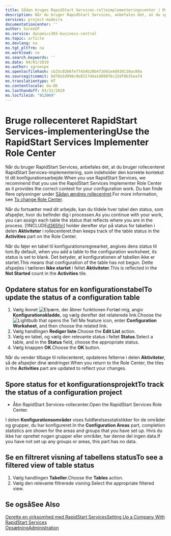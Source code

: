 ```yaml
---
title: Sådan bruges RapidStart Services-rolleimplementeringscenter | Microsoft Docs
description: Når du bruger RapidStart Services, anbefales det, at du sporer dit arbejde og bruger RapidStart Services-rolleimplementeringscenter, som indeholder den korrekte kontekst til dit konfigurationsarbejde.
services: project-madeira
documentationcenter: ''
author: SorenGP
ms.service: dynamics365-business-central
ms.topic: article
ms.devlang: na
ms.tgt_pltfrm: na
ms.workload: na
ms.search.keywords: ''
ms.date: 04/01/2019
ms.author: sgroespe
ms.openlocfilehash: cb25c0266fe77454b20b471691e4d930110ac09a
ms.sourcegitcommit: bd78a5d990c9e83174da1409076c22df8b35eafd
ms.translationtype: HT
ms.contentlocale: da-DK
ms.lasthandoff: 03/31/2019
ms.locfileid: "912069"
---
```

# <a name="use-the-rapidstart-services-implementer-role-center"></a><span data-ttu-id="7049a-103">Bruge rollecenteret RapidStart Services-implementering</span><span class="sxs-lookup"><span data-stu-id="7049a-103">Use the RapidStart Services Implementer Role Center</span></span>
<span data-ttu-id="7049a-104">Når du bruger RapidStart Services, anbefales det, at du bruger rollecenteret RapidStart Services-implementering, som indeholder den korrekte kontekst til dit konfigurationsarbejde.</span><span class="sxs-lookup"><span data-stu-id="7049a-104">When you use RapidStart Services, we recommend that you use the RapidStart Services Implementer Role Center as it provides the correct context for your configuration work.</span></span> <span data-ttu-id="7049a-105">Du kan finde flere oplysninger under [Sådan ændres rollecentret](ui-change-basic-settings.md#to-change-role-center).</span><span class="sxs-lookup"><span data-stu-id="7049a-105">For more information, see [To change Role Center](ui-change-basic-settings.md#to-change-role-center).</span></span>

<span data-ttu-id="7049a-106">Når du fortsætter med dit arbejde, kan du tildele hver tabel den status, som afspejler, hvor du befinder dig i processen.</span><span class="sxs-lookup"><span data-stu-id="7049a-106">As you continue with your work, you can assign each table the status that reflects where you are in the process.</span></span> [!INCLUDE[d365fin](includes/d365fin_md.md)] <span data-ttu-id="7049a-107">holder derefter styr på status for tabellen i delen **Aktiviteter** i rollecenteret.</span><span class="sxs-lookup"><span data-stu-id="7049a-107">then keeps track of the table status in the **Activities** part on the Role Center.</span></span>  

<span data-ttu-id="7049a-108">Når du føjer en tabel til konfigurationsregnearket, angives dens status til tom.</span><span class="sxs-lookup"><span data-stu-id="7049a-108">By default, when you add a table to the configuration worksheet, its status is set to blank.</span></span> <span data-ttu-id="7049a-109">Det betyder, at konfigurationen af tabellen ikke er startet.</span><span class="sxs-lookup"><span data-stu-id="7049a-109">This means that configuration of the table has not begun.</span></span> <span data-ttu-id="7049a-110">Dette afspejles i tælleren **Ikke startet** i feltet **Aktiviteter**.</span><span class="sxs-lookup"><span data-stu-id="7049a-110">This is reflected in the **Not Started** count in the **Activities** tile.</span></span>  

## <a name="to-update-the-status-of-a-configuration-table"></a><span data-ttu-id="7049a-111">Opdatere status for en konfigurationstabel</span><span class="sxs-lookup"><span data-stu-id="7049a-111">To update the status of a configuration table</span></span>  
1.  <span data-ttu-id="7049a-112">Vælg ikonet ![Elpære, der åbner funktionen Fortæl mig](media/ui-search/search_small.png "Fortæl mig, hvad du vil foretage dig"), angiv **Konfigurationskladde**, og vælg derefter det relaterede link.</span><span class="sxs-lookup"><span data-stu-id="7049a-112">Choose the ![Lightbulb that opens the Tell Me feature](media/ui-search/search_small.png "Tell me what you want to do") icon, enter **Configuration Worksheet**, and then choose the related link.</span></span>  
2.  <span data-ttu-id="7049a-113">Vælg handlingen **Rediger liste**.</span><span class="sxs-lookup"><span data-stu-id="7049a-113">Choose the **Edit List** action.</span></span>  
3.  <span data-ttu-id="7049a-114">Vælg en tabel, og vælg den relevante status i feltet **Status**.</span><span class="sxs-lookup"><span data-stu-id="7049a-114">Select a table, and in the **Status** field, choose the appropriate status.</span></span>  
4.  <span data-ttu-id="7049a-115">Vælg knappen **OK**.</span><span class="sxs-lookup"><span data-stu-id="7049a-115">Choose the **OK** button.</span></span>  

<span data-ttu-id="7049a-116">Når du vender tilbage til rollecenteret, opdateres felterne i delen **Aktiviteter**, så de afspejler dine ændringer.</span><span class="sxs-lookup"><span data-stu-id="7049a-116">When you return to the Role Center, the tiles in the **Activities** part are updated to reflect your changes.</span></span>  

## <a name="to-track-the-status-of-a-configuration-project"></a><span data-ttu-id="7049a-117">Spore status for et konfigurationsprojekt</span><span class="sxs-lookup"><span data-stu-id="7049a-117">To track the status of a configuration project</span></span>  
- <span data-ttu-id="7049a-118">Åbn RapidStart Services-rollecenter.</span><span class="sxs-lookup"><span data-stu-id="7049a-118">Open the RapidStart Services Role Center.</span></span>  

<span data-ttu-id="7049a-119">I delen **Konfigurationsområder** vises fuldførelsesstatistikker for de områder og grupper, du har konfigureret.</span><span class="sxs-lookup"><span data-stu-id="7049a-119">In the **Configuration Areas** part, completion statistics are shown for the areas and groups that you have set up.</span></span> <span data-ttu-id="7049a-120">Hvis du ikke har oprettet nogen grupper eller områder, har denne del ingen data.</span><span class="sxs-lookup"><span data-stu-id="7049a-120">If you have not set up any groups or areas, this part has no data.</span></span>  

## <a name="to-see-a-filtered-view-of-table-status"></a><span data-ttu-id="7049a-121">Se en filtreret visning af tabellens status</span><span class="sxs-lookup"><span data-stu-id="7049a-121">To see a filtered view of table status</span></span>  
1. <span data-ttu-id="7049a-122">Vælg handlingen **Tabeller**.</span><span class="sxs-lookup"><span data-stu-id="7049a-122">Choose the **Tables** action.</span></span>  
2. <span data-ttu-id="7049a-123">Vælg den relevante filtrerede visning.</span><span class="sxs-lookup"><span data-stu-id="7049a-123">Select the appropriate filtered view.</span></span>  

## <a name="see-also"></a><span data-ttu-id="7049a-124">Se også</span><span class="sxs-lookup"><span data-stu-id="7049a-124">See Also</span></span>  
[<span data-ttu-id="7049a-125">Oprette en virksomhed med RapidStart Services</span><span class="sxs-lookup"><span data-stu-id="7049a-125">Setting Up a Company With RapidStart Services</span></span>](admin-set-up-a-company-with-rapidstart.md)  
[<span data-ttu-id="7049a-126">Opsætning</span><span class="sxs-lookup"><span data-stu-id="7049a-126">Administration</span></span>](admin-setup-and-administration.md)
